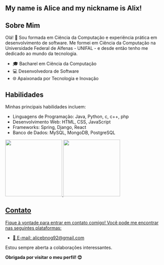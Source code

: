 
## My name is Alice and my nickname is Alix!


## Sobre Mim

Olá! 👋 Sou formada em Ciência da Computação  e experiência prática em desenvolvimento de software. Me formei em Ciência da Computação na Universidade Federal de Alfenas - UNIFAL -  e desde então tenho me dedicado ao mundo da tecnologia.

- 🎓 Bacharel em Ciência da Computação
- 💻 Desenvolvedora de Software
- 🌐 Apaixonada por Tecnologia e Inovação

## Habilidades

Minhas principais habilidades incluem:

- Linguagens de Programação: Java, Python, c, c++, php
- Desenvolvimento Web: HTML, CSS, JavaScript
- Frameworks: Spring, Django, React
- Banco de Dados: MySQL, MongoDB, PostgreSQL


<div>
<a href="https://github.com/seu-usuário-aqui">
<img loading="lazy" height="180em" src="https://github-readme-stats.vercel.app/api/top-langs/?username=AlixNog&layout=compact&langs_count=7&theme=dracula"/>
<img loading="lazy" height="180em" src="https://github-readme-stats.vercel.app/api?username=AlixNog&show_icons=true&theme=dracula&include_all_commits=true&count_private=true"/>
</div>

## Contato

Fique à vontade para entrar em contato comigo! Você pode me encontrar nas seguintes plataformas:

- 📧 E-mail: alicebnog92@gmail.com



Estou sempre aberta a colaborações interessantes. 

**Obrigada por visitar o meu perfil! 😊**
